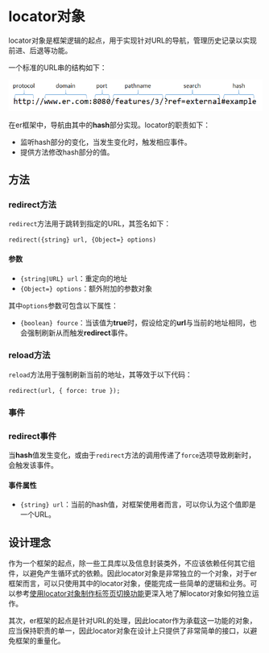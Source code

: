 # locator对象

locator对象是框架逻辑的起点，用于实现针对URL的导航，管理历史记录以实现前进、后退等功能。

一个标准的URL串的结构如下：

![URL结构示意](../asset/url-structure.png)

在er框架中，导航由其中的**hash**部分实现。locator的职责如下：

- 监听hash部分的变化，当发生变化时，触发相应事件。
- 提供方法修改hash部分的值。

## 方法

### redirect方法

`redirect`方法用于跳转到指定的URL，其签名如下：

    redirect({string} url, {Object=} options)

#### 参数

- `{string|URL} url`：重定向的地址
- `{Object=} options`：额外附加的参数对象

其中`options`参数可包含以下属性：

- `{boolean} fource`：当该值为**true**时，假设给定的**url**与当前的地址相同，也会强制刷新从而触发**redirect**事件。

### reload方法

`reload`方法用于强制刷新当前的地址，其等效于以下代码：

    redirect(url, { force: true });

### 事件

### redirect事件

当**hash**值发生变化，或由于`redirect`方法的调用传递了`force`选项导致刷新时，会触发该事件。

#### 事件属性

- `{string} url`：当前的hash值，对框架使用者而言，可以你认为这个值即是一个URL。

## 设计理念

作为一个框架的起点，除一些工具库以及信息封装类外，不应该依赖任何其它组件，以避免产生循环式的依赖。因此locator对象是非常独立的一个对象，对于er框架而言，可以只使用其中的locator对象，便能完成一些简单的逻辑和业务。可以参考[使用locator对象制作标签页切换功能](../../example/tab "展示单独使用locator对象")更深入地了解locator对象如何独立运作。

其次，er框架的起点是针对URL的处理，因此locator作为承载这一功能的对象，应当保持职责的单一，因此locator对象在设计上只提供了非常简单的接口，以避免框架的重量化。